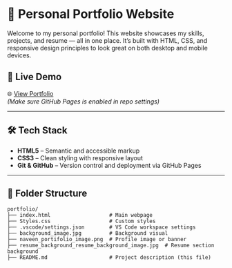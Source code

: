 # 💼 Personal Portfolio Website

Welcome to my personal portfolio! This website showcases my skills, projects, and resume — all in one place. It’s built with HTML, CSS, and responsive design principles to look great on both desktop and mobile devices.

## 📸 Live Demo

🌐 [View Portfolio](https://naveen457.github.io/personal-portfolio/)  
_(Make sure GitHub Pages is enabled in repo settings)_

---

## 🛠️ Tech Stack

- **HTML5** – Semantic and accessible markup  
- **CSS3** – Clean styling with responsive layout  
- **Git & GitHub** – Version control and deployment via GitHub Pages

---

## 📂 Folder Structure

```plaintext
portfolio/
├── index.html                   # Main webpage
├── Styles.css                   # Custom styles
├── .vscode/settings.json        # VS Code workspace settings
├── background_image.jpg         # Background visual
├── naveen_portifolio_image.png  # Profile image or banner
├── resume_background_resume_background_image.jpg  # Resume section background
├── README.md                    # Project description (this file)
